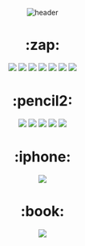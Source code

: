 <div align = 'center'>
  
  ![header](https://capsule-render.vercel.app/api?type=Cylinder&color=0:fff1eb,100:ace0f9&height=250&section=header&text=Seung_min&fontColor=363636&fontSize=60&animation=fadeIn&fontAlign=50&fontAlignY=40&desc=SEMYEONG&nbsp;COMPUTER&nbsp;HIGH&nbsp;SCHOOL&descAlignY=65)
</div>



<!-- 기술 -->

<h1 align = 'center'>
  :zap:
</h1>

<div align = 'center'>
  <!-- 파이쏘노노논 -->
  <a><img src="https://img.shields.io/badge/python-3776AB?style=for-the-badge&logo=python&logoColor=white"></a>
  <!-- HTML -->
  <a><img src="https://img.shields.io/badge/HTML5-ffffff?style=for-the-badge&logo=HTML5&logoColor=E34F26"></a>
  <!-- CSS -->
  <a><img src="https://img.shields.io/badge/css3-ffffff?style=for-the-badge&logo=css3&logoColor=1572B6"></a>
  <!-- JS -->
  <a><img src="https://img.shields.io/badge/javascript-000000?style=for-the-badge&logo=javascript&logoColor=F7DF1E"></a>
  <!-- React -->
  <a><img src="https://img.shields.io/badge/react-000000?style=for-the-badge&logo=react&logoColor=61DAFB"></a>
  <!-- Vue -->
  <a><img src="https://img.shields.io/badge/vue.js-ffffff?style=for-the-badge&logo=vuedotjs&logoColor=4FC08D"></a>
  <!-- PhotoShop -->
  <a><img src="https://img.shields.io/badge/photoshop-ffffff?style=for-the-badge&logo=adobephotoshop&logoColor=31A8FF"></a>
</div>

<!-- 편집 -->

<h1 align = 'center'>
  :pencil2:
</h1>
<div align = 'center'>
  <!-- PhotoShop -->
  <a><img src="https://img.shields.io/badge/photoshop-ffffff?style=for-the-badge&logo=adobephotoshop&logoColor=31A8FF"></a>
  <!-- Premierepro -->
  <a><img src="https://img.shields.io/badge/premierepro-ffffff?style=for-the-badge&logo=adobepremierepro&logoColor=9999FF"></a>
  <!-- Illustrator -->
  <a><img src="https://img.shields.io/badge/illustrator-ffffff?style=for-the-badge&logo=adobeillustrator&logoColor=FF9A00"></a>
  <!-- aftereffects -->
  <a><img src="https://img.shields.io/badge/aftereffects-ffffff?style=for-the-badge&logo=adobeaftereffects&logoColor=9999FF"></a>
    <!-- Illustrator -->
  <a><img src="https://img.shields.io/badge/powerpoint-ffffff?style=for-the-badge&logo=microsoftpowerpoint&logoColor=B7472A"></a>
</div>



<!-- 연락 -->
<h1 align = 'center'>
  :iphone:
</h1>

<div align = 'center'>
  <!-- 인스타그램 -->
<a href="https://www.instagram.com/yun0_531/" target="_blank"><img src="https://img.shields.io/badge/instargram-E4405F?style=for-the-badge&logo=instagram&logoColor=white"></a>
</div>


<h1 align = 'center'>
  :book:
</h1>

<div align = 'center'>
  <!-- 인스타그램 -->
<a href="https://www.instagram.com/yun0_531/" target="_blank"><img src="https://img.shields.io/badge/tistory-ffffff?style=for-the-badge&logo=tistory&logoColor=000000"></a>

</div>
